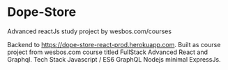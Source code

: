 # Dope-Store
Advanced reactJs study project by wesbos.com/courses

Backend to https://dope-store-react-prod.herokuapp.com. 
Built as course project from wesbos.com course titled FullStack Advanced React and Graphql. 
Tech Stack 
Javascript / ES6 
GraphQL 
Nodejs 
minimal ExpressJs.
